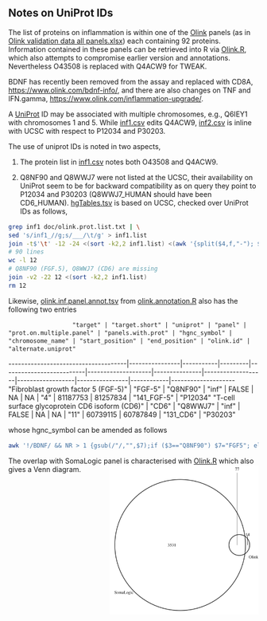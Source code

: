 ## Notes on UniProt IDs

The list of proteins on inflammation is within one of the [Olink](https://www.olink.com/products/) panels (as in [Olink validation data all panels.xlsx](doc/Olink%20validation%20data%20all%20panels.xlsx)) each containing 92 proteins. Information contained in these panels can be retrieved into R via [Olink.R](Olink.R), which also attempts to compromise earlier version and annotations. Nevertheless O43508 is replaced with Q4ACW9 for TWEAK.

BDNF has recently been removed from the assay and replaced with CD8A, https://www.olink.com/bdnf-info/, and there are also changes on TNF and IFN.gamma, https://www.olink.com/inflammation-upgrade/.

A [UniProt](https://www.uniprot.org/) ID may be associated with multiple chromosomes, e.g., Q6IEY1 with chromosomes 1 and 5. While [inf1.csv](inf1.csv) 
edits Q4ACW9, [inf2.csv](inf2.csv) is inline with UCSC with respect to P12034 and P30203.

The use of uniprot IDs is noted in two aspects,

1. The protein list in [inf1.csv](inf1.csv) notes both O43508 and Q4ACW9.

2. Q8NF90 and Q8WWJ7 were not listed at the UCSC, their availability on UniProt seem to be for backward compatibility as on query they 
point to P12034 and P30203 (Q8WWJ7_HUMAN should have been CD6_HUMAN). [hgTables.tsv](hgTables.tsv) is based on UCSC, checked over
UniProt IDs as follows,
```bash
grep inf1 doc/olink.prot.list.txt | \
sed 's/inf1_//g;s/___/\t/g' > inf1.list
join -t$'\t' -12 -24 <(sort -k2,2 inf1.list) <(awk '{split($4,f,"-"); $4=f[1]; if(!index($1,"_")) print}' OFS='\t' doc/hgTables.tsv | sort -k4,4) > 12
# 90 lines
wc -l 12
# Q8NF90 (FGF.5), Q8WWJ7 (CD6) are missing
join -v2 -22 12 <(sort -k2,2 inf1.list)
rm 12
```
Likewise, [olink.inf.panel.annot.tsv](olink.inf.panel.annot.tsv) from [olink.annotation.R](olink.annotation.R) also has the following two entries

                      "target" | "target.short" | "uniprot" | "panel" | "prot.on.multiple.panel" | "panels.with.prot" | "hgnc_symbol" | "chromosome_name" | "start_position" | "end_position" | "olink.id" | "alternate.uniprot"
-------------------------------------|----------------|-----------|---------|--------------------------|--------------------|---------------|-------------------|------------------|----------------|------------|--------------------
"Fibroblast growth factor 5 (FGF-5)" | "FGF-5" | "Q8NF90" | "inf" | FALSE | NA | NA | "4" | 81187753 | 81257834 | "141_FGF-5" | "P12034"
"T-cell surface glycoprotein CD6 isoform (CD6)" | "CD6" | "Q8WWJ7" | "inf" | FALSE | NA | NA | "11" | 60739115 | 60787849 | "131_CD6" | "P30203"

whose hgnc_symbol can be amended as follows
```bash
awk '!/BDNF/ && NR > 1 {gsub(/"/,"",$7);if ($3=="Q8NF90") $7="FGF5"; else if ($3=="Q8WWJ7") $7="CD6"};1' FS='\t' OFS='\t' doc/olink.inf.panel.annot.tsv
```
The overlap with SomaLogic panel is characterised with [Olink.R](Olink.R) which also gives a Venn diagram.
<img src="Olink-SomaLogic-Venn-diagram.png" width="300" height="300" align="right">
